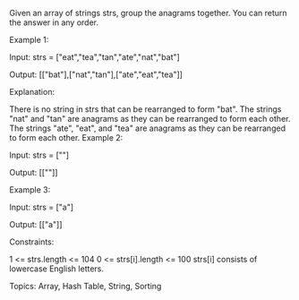 Given an array of strings strs, group the 
anagrams
 together. You can return the answer in any order.

 

Example 1:

Input: strs = ["eat","tea","tan","ate","nat","bat"]

Output: [["bat"],["nat","tan"],["ate","eat","tea"]]

Explanation:

There is no string in strs that can be rearranged to form "bat".
The strings "nat" and "tan" are anagrams as they can be rearranged to form each other.
The strings "ate", "eat", and "tea" are anagrams as they can be rearranged to form each other.
Example 2:

Input: strs = [""]

Output: [[""]]

Example 3:

Input: strs = ["a"]

Output: [["a"]]

 

Constraints:

1 <= strs.length <= 104
0 <= strs[i].length <= 100
strs[i] consists of lowercase English letters.

Topics: Array, Hash Table, String, Sorting